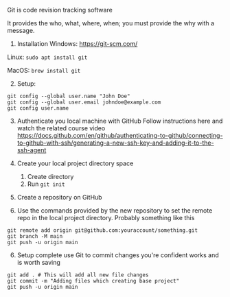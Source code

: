 Git is code revision tracking software

It provides the who, what, where, when; you must provide the why with a message.

1. Installation
Windows:
https://git-scm.com/ 

Linux:
`sudo apt install git`

MacOS:
`brew install git`

2. Setup:
```
git config --global user.name "John Doe" 
git config --global user.email johndoe@example.com 
git config user.name 
```

3. Authenticate you local machine with GitHub
Follow instructions here and watch the related course video
https://docs.github.com/en/github/authenticating-to-github/connecting-to-github-with-ssh/generating-a-new-ssh-key-and-adding-it-to-the-ssh-agent

3. Create your local project directory space
    1. Create directory
    2. Run `git init`

4. Create a repository on GitHub

5. Use the commands provided by the new repository to set the remote repo in the local project directory.
Probably something like this
```
git remote add origin git@github.com:youraccount/something.git
git branch -M main
git push -u origin main
```

6. Setup complete use Git to commit changes you're confident works and is worth saving
```
git add . # This will add all new file changes
git commit -m "Adding files which creating base project"
git push -u origin main
```
